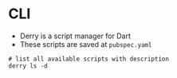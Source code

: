 # CLI

- Derry is a script manager for Dart
- These scripts are saved at `pubspec.yaml`

```shell
# list all available scripts with description
derry ls -d
```
